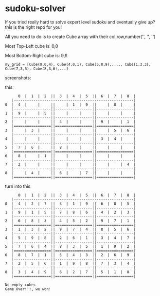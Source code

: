 # sudoku-solver
If you tried really hard to solve expert level sudoku and eventually give up? this is the right repo for you!

All you need to do is to create Cube array with their col,row,number('<COLUMN>', '<ROW>', '<NUMBER>')

Most Top-Left cube is: 0,0

Most Bottom-Right cube is: 9,9

```my_grid = [Cube(0,0,4), Cube(4,0,1), Cube(5,0,9),...., Cube(1,3,3), Cube(7,3,5), Cube(8,3,6),...]```

screenshots:

this:
```      
      0  |  1  |  2  ||  3  |  4  |  5  ||  6  |  7  |  8  |
   |-------------------------------------------------------|
0  |  4  |     |     ||     |  1  |  9  ||     |  8  |     |
   |-----------------||-----------------||-----------------|
1  |  9  |     |  5  ||     |     |     ||     |     |     |
   |-----------------||-----------------||-----------------|
2  |     |     |     ||  4  |     |     ||  9  |     |  1  |
   |=================||=================||=================|
3  |     |  3  |     ||     |     |     ||     |  5  |  6  |
   |-----------------||-----------------||-----------------|
4  |     |     |     ||     |     |     ||  3  |  4  |     |
   |-----------------||-----------------||-----------------|
5  |  7  |  6  |     ||  8  |     |     ||     |     |     |
   |=================||=================||=================|
6  |  8  |     |  1  ||     |     |     ||     |     |     |
   |-----------------||-----------------||-----------------|
7  |  2  |     |     ||     |     |     ||     |     |  4  |
   |-----------------||-----------------||-----------------|
8  |     |  4  |     ||  6  |     |  7  ||     |     |     |
   |=================||=================||=================|
```

turn into this:

```
      0  |  1  |  2  ||  3  |  4  |  5  ||  6  |  7  |  8  |
   |-------------------------------------------------------|
0  |  4  |  2  |  7  ||  3  |  1  |  9  ||  6  |  8  |  5  |
   |-----------------||-----------------||-----------------|
1  |  9  |  1  |  5  ||  7  |  8  |  6  ||  4  |  2  |  3  |
   |-----------------||-----------------||-----------------|
2  |  6  |  8  |  3  ||  4  |  5  |  2  ||  9  |  7  |  1  |
   |=================||=================||=================|
3  |  1  |  3  |  2  ||  9  |  7  |  4  ||  8  |  5  |  6  |
   |-----------------||-----------------||-----------------|
4  |  5  |  9  |  8  ||  2  |  6  |  1  ||  3  |  4  |  7  |
   |-----------------||-----------------||-----------------|
5  |  7  |  6  |  4  ||  8  |  3  |  5  ||  1  |  9  |  2  |
   |=================||=================||=================|
6  |  8  |  7  |  1  ||  5  |  4  |  3  ||  2  |  6  |  9  |
   |-----------------||-----------------||-----------------|
7  |  2  |  5  |  6  ||  1  |  9  |  8  ||  7  |  3  |  4  |
   |-----------------||-----------------||-----------------|
8  |  3  |  4  |  9  ||  6  |  2  |  7  ||  5  |  1  |  8  |
   |=================||=================||=================|

No empty cubes
Game Over!!!, we won!
```
